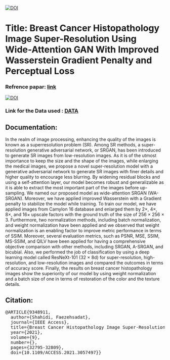 


<a href="https://www.linkedin.com/in/fuzzy-shahidi"><img src="https://img.shields.io/badge/Linkdin-Fuzzy%20Shahidi-blue.svg" alt="DOI"></a>



# Title: Breast Cancer Histopathology Image Super-Resolution Using Wide-Attention GAN With Improved Wasserstein Gradient Penalty and Perceptual Loss

### Refrence papar: <a href="https://ieeexplore.ieee.org/abstract/document/9348911">link </a> 

<a href="https://ieeexplore.ieee.org/abstract/document/9348911"><img src="https://img.shields.io/badge/DOI-10.1109/ACCESS.2021.3057497-lightblue.svg" alt="DOI"></a>

### Link for the Data used :  <a href="https://drive.google.com/drive/folders/1atpgRIvZ2Q86o-6XeTV0ziDuw8UtXnqs?usp=sharing"> DATA </a> 




## Documentation:

<p> In the realm of image processing, enhancing the quality of the images is known as a superresolution problem (SR). Among SR methods, a super-resolution generative adversarial network, or SRGAN, has been introduced to generate SR images from low-resolution images. As it is of the utmost importance to keep the size and the shape of the images, while enlarging the medical images, we propose a novel super-resolution model with a generative adversarial network to generate SR images with finer details and higher quality to encourage less blurring. By widening residual blocks and using a self-attention layer, our model becomes robust and generalizable as it is able to extract the most important part of the images before up-sampling. We named our proposed model as wide-attention SRGAN (WA-SRGAN). Moreover, we have applied improved Wasserstein with a Gradient penalty to stabilize the model while training. To train our model, we have applied images from Camylon 16 database and enlarged them by 2×, 4×, 8×, and 16× upscale factors with the ground truth of the size of 256 × 256 × 3. Furthermore, two normalization methods, including batch normalization, and weight normalization have been applied and we observed that weight normalization is an enabling factor to improve metric performance in terms of SSIM. Moreover, several evaluation metrics, such as PSNR, MSE, SSIM, MS-SSIM, and QILV have been applied for having a comprehensive objective comparison with other methods, including SRGAN, A-SRGAN, and bicubial. Also, we performed the job of classification by using a deep learning model called ResNeXt-101 (32 × 8d) for super-resolution, high-resolution, and low-resolution images and compared the outcomes in terms of accuracy score. Finally, the results on breast cancer histopathology images show the superiority of our model by using weight normalization and a batch size of one in terms of restoration of the color and the texture details. </p>

## Citation:

<pre>
@ARTICLE{9348911,
  author={Shahidi, Faezehsadat},
  journal={IEEE Access}, 
  title={Breast Cancer Histopathology Image Super-Resolution Using Wide-Attention GAN With Improved Wasserstein Gradient Penalty and Perceptual Loss}, 
  year={2021},
  volume={9},
  number={},
  pages={32795-32809},
  doi={10.1109/ACCESS.2021.3057497}}
  </pre>
